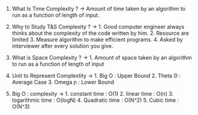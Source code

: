 1) What Is Time Complexity ?
-> Amount of time taken by an algorithm to run as a function of 
   length of input.

2) Why to Study T&S Complexity ?
-> 1. Good computer engineer always thinks about the complexity 
      of the code written by him.
   2. Resource are limited
   3. Measure algorithm to make efficient programs.
   4. Asked by interviewer after every solution you give.

3) What is Space Complexity ?
-> 1. Amount of space taken by an algorithm to run as a function of
      length of input

4) Unit to Represent Complextity
-> 1. Big O : Upper Bound
   2. Theta ʘ : Average Case
   3. Omega ɲ : Lower Bound

5) Big O : complexity
-> 1. constant time : O(1)
   2. linear time : O(n)
   3. logarithmic time : O(logN)
   4. Quadratic time : O(N^2)
   5. Cubic time : O(N^3)

   